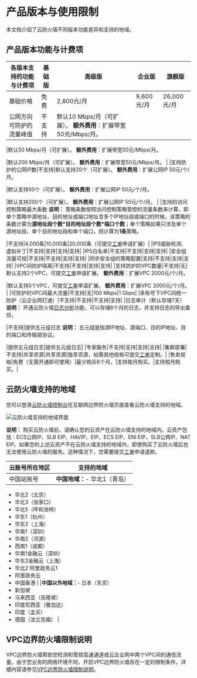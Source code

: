 # 产品版本与使用限制

本文档介绍了云防火墙不同版本功能差异和支持的地域。

## 产品版本功能与计费项

|各版本支持的功能与计费项|基础版|高级版|企业版|旗舰版|
|------------|---|---|---|---|
|基础价格|免费|2,800元/月|9,600元/月|26,000元/月|
|公网方向可防护的流量峰值|不支持|默认10 Mbps/月（可扩展）。 **额外费用**：扩展带宽50元/Mbps/月。

|默认50 Mbps/月（可扩展）。 **额外费用**：扩展带宽50元/Mbps/月。

|默认200 Mbps/月（可扩展）。 **额外费用**：扩展带宽50元/Mbps/月。 |
|支持防护的公网IP数|不支持|默认支持20个（可扩展）。 **额外费用**：扩展公网IP 50元/个/月。

|默认支持50个（可扩展）。 **额外费用**：扩展公网IP 50元/个/月。

|默认支持200个（可扩展）。 **额外费用**：扩展公网IP 50元/个/月。 |
|支持的访问控制策略最大条数 **说明：** 策略条数按照访问控制策略管控的流量条数来计算，即单个策略中源地址、目的地址或端口地址含多个IP地址段或端口的时候，该策略的条数计算为**源地址段个数\*目的地址段个数\*端口个数**；单个策略如果只涉及单个源地址段、单个目的地址段和单个端口，则计算为**1条**策略。

|不支持|4,000条|10,000条|20,000条（可提交[工单](https://workorder.console.aliyun.com/console.htm#/ticket/add?productCode=cfw)申请扩展）|
|IPS威胁检测、虚拟补丁|不支持|支持|支持|支持|
|IPS白名单|不支持|不支持|支持|支持|
|安全组流量可视|不支持|不支持|支持|支持|
|同步安全组的策略配置|支持|不支持|支持|支持|
|VPC间防护隔离|不支持|不支持|支持|支持|
|支持防护的VPC数量|不支持|无|默认支持2个VPC，可提交[工单](https://workorder.console.aliyun.com/console.htm#/ticket/add?productCode=cfw)申请扩展。 **额外费用**：扩展VPC 2000元/个/月。

|默认支持5个VPC，可提交[工单](https://workorder.console.aliyun.com/console.htm#/ticket/add?productCode=cfw)申请扩展。 **额外费用**：扩展VPC 2000元/个/月。 |
|可防护的VPC间最大流量|不支持|无|100 Mbps|1 Gbps|
|多账号下VPC间统一防护（云企业网打通）|不支持|不支持|不支持|支持|
|日志审计（默认存储7天） **说明：** 开通云防火墙[日志分析](/cn.zh-CN/日志/日志分析/概述.md)功能，可以存储6个月的日志，并支持日志的导出备份。

|不支持|提供五元组日志 **说明：** 五元组是指源IP地址、源端口、目的IP地址、目的端口和传输层协议。

|提供五元组日志|提供五元组日志|
|专家服务|不支持|支持|支持|支持|
|集群部署|不支持|共享资源|共享资源|独享资源，如需其他规格可提交[工单](https://workorder.console.aliyun.com/console.htm#/ticket/add?productCode=cfw)定制。|
|售卖规格|免费（无需开通即可使用）|最少购买6个月。|支持按月购买。|支持按月购买。|

## 云防火墙支持的地域

您可以登录[云防火墙控制台](https://yundun.console.aliyun.com/?p=cfwnext)在互联网边界防火墙页面查看云防火墙支持的地域。

![云防火墙支持的地域界面](https://static-aliyun-doc.oss-cn-hangzhou.aliyuncs.com/assets/img/zh-CN/5100329951/p103362.png)

**说明：** 购买云防火墙前，请确认您的云资产在云防火墙支持的地域内。云资产包括：ECS公网IP、SLB EIP、HAVIP、EIP、ECS EIP、ENI EIP、SLB公网IP、NAT EIP。如果您的上述云资产不在云防火墙支持的地域内，即使购买了云防火墙后也无法使用云防火墙的服务。这种情况下，您需要提交[工单](https://workorder.console.aliyun.com/console.htm#/ticket/add?productCode=cfw)申请退款。

|云账号所在地区|支持的地域|
|-------|-----|
|中国站账号|**中国地域：**-   华北1（青岛）
-   华北2（北京）
-   华北3（张家口）
-   华北5（呼和浩特）
-   华东1（杭州）
-   华东2（上海）
-   华南1（深圳）
-   华南2（河源）
-   西南1（成都）
-   华南1金融云（深圳）
-   华东2金融云（上海）
-   华北2 阿里政务云1
-   阿里政务云
-   中国香港 |
|**中国以外地域：**-   日本（东京）
-   新加坡
-   马来西亚（吉隆坡）
-   印度尼西亚（雅加达）
-   印度（孟买）
-   德国（法兰克福） |

## VPC边界防火墙限制说明

VPC边界防火墙帮助您检测和管控高速通道或云企业网中两个VPC间的通信流量。由于您业务的网络环境不同，开启VPC边界防火墙存在一定的限制条件。详细内容请参见[VPC边界防火墙限制说明](/cn.zh-CN/防火墙开关/VPC边界防火墙/VPC边界防火墙限制说明.md)。

